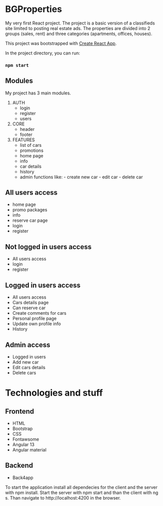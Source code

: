 # BGProperties
My very first React project. 
The project is a basic version of a classifieds site limited to posting real estate ads. The properties are divided into 2 groups (sales, rent) and three categories (apartments, offices, houses).

This project was bootstrapped with [Create React App](https://github.com/facebook/create-react-app).

In the project directory, you can run:
### `npm start`

## Modules

My project has 3 main modules.
 1. AUTH
    - login
    - register
    - users
 2. CORE
    - header
    - footer
 3. FEATURES
    - list of cars
    - promotions
    - home page
    - info 
    - car details
    - history
    - admin functions like:
          - create new car
          - edit car
          - delete car 

## All users access
- home page
- promo packages
- info
- reserve car page
- login
- register

## Not logged in users access
- All users access
- login
- register

## Logged in users access
- All users access
- Cars details page
- Can reserve car
- Create comments for cars
- Personal profile page
- Update own profile info
- History

## Admin access
- Logged in users
- Add new car
- Edit cars details
- Delete cars

# Technologies and stuff

## Frontend
- HTML
- Bootstrap
- CSS
- Fontawsome
- Angular 13
- Angular material

## Backend
- Back4app

To start the application install all dependecies for the client and the server with npm install. Start the server with npm start and than the client with ng s. Than navigate to http://localhost:4200 in the browser.
